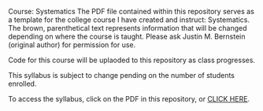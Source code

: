 Course: Systematics
The PDF file contained within this repository serves as a template for the college course I have created and instruct: Systematics. The brown, parenthetical text represents information that will be changed depending on where the course is taught. Please ask Justin M. Bernstein (original author) for permission for use.

Code for this course will be uplaoded to this repository as class progresses.

This syllabus is subject to change pending on the number of students enrolled.

To access the syllabus, click on the PDF in this repository, or [CLICK HERE](https://github.com/jbernst/Systematics_Course/blob/main/Systematics_Syllabus_v2.2025.pdf).

